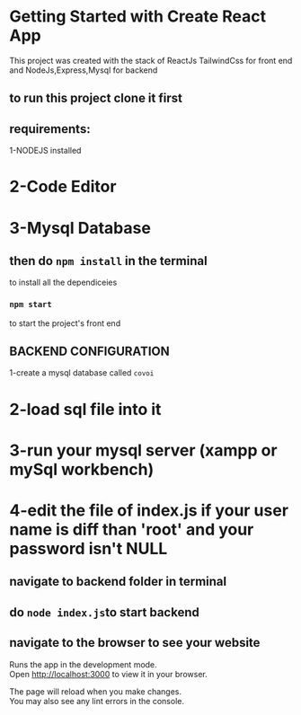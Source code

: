 # Getting Started with Create React App
This project was created with the stack of ReactJs TailwindCss for front end and NodeJs,Express,Mysql for backend
## to run this project clone it first
## requirements:
1-NODEJS installed 
# 2-Code Editor
# 3-Mysql Database
## then do `npm install` in the terminal
to install all the dependiceies
### `npm start`
to start the project's front end
## BACKEND CONFIGURATION
1-create a mysql database called `covoi`
# 2-load sql file into it 
# 3-run your mysql server (xampp or mySql workbench)
# 4-edit the file of index.js if your user name is diff than 'root' and your password isn't NULL
## navigate to backend folder in terminal 
## do `node index.js`to start backend
## navigate to the browser to see your website


Runs the app in the development mode.\
Open [http://localhost:3000](http://localhost:3000) to view it in your browser.

The page will reload when you make changes.\
You may also see any lint errors in the console.

